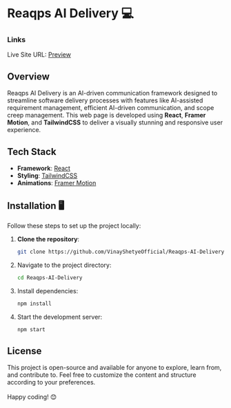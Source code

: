 # Reaqps AI Delivery 💻

### Links

Live Site URL: [Preview](https://677c389e4c89e548816cbdd6--astonishing-madeleine-5e9a31.netlify.app/)

## Overview

Reaqps AI Delivery is an AI-driven communication framework designed to streamline software delivery processes with features like AI-assisted requirement management, efficient AI-driven communication, and scope creep management. This web page is developed using **React**, **Framer Motion**, and **TailwindCSS** to deliver a visually stunning and responsive user experience.

## Tech Stack

- **Framework**: [React](https://reactjs.org/)
- **Styling**: [TailwindCSS](https://tailwindcss.com/)
- **Animations**: [Framer Motion](https://www.framer.com/motion/)

## Installation 🖥️

Follow these steps to set up the project locally:

1. **Clone the repository**:

   ```bash
   git clone https://github.com/VinayShetyeOfficial/Reaqps-AI-Delivery.git
   ```

2. Navigate to the project directory:

   ```bash
   cd Reaqps-AI-Delivery
   ```

3. Install dependencies:

   ```bash
   npm install
   ```

4. Start the development server:
   ```bash
   npm start
   ```

## License

This project is open-source and available for anyone to explore, learn from, and contribute to.
Feel free to customize the content and structure according to your preferences. <br><br> Happy coding! 😊
